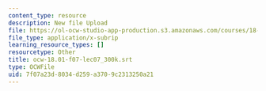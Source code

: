 ```yaml
---
content_type: resource
description: New file Upload
file: https://ol-ocw-studio-app-production.s3.amazonaws.com/courses/18-01sc-single-variable-calculus-fall-2010/7f07a23d8034d259a3709c2313250a21_ocw-18.01-f07-lec07_300k.srt
file_type: application/x-subrip
learning_resource_types: []
resourcetype: Other
title: ocw-18.01-f07-lec07_300k.srt
type: OCWFile
uid: 7f07a23d-8034-d259-a370-9c2313250a21
---
```

